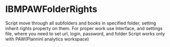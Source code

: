 # IBMPAWFolderRights
Script move through all subfolders and books in specified folder, setting inherit rights property on them.
For proper work use Interface, and settings file, where you need to set url, login, password, and folder
Script works only with PAW(Planninl analytics workspace)
